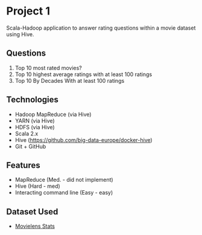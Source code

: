 # Project 1
Scala-Hadoop application to answer rating questions within a movie dataset using Hive.

## Questions
1. Top 10 most rated movies?
2. Top 10 highest average ratings with at least 100 ratings
3. Top 10 By Decades With at least 100 ratings

## Technologies
- Hadoop MapReduce (via Hive)
- YARN (via Hive)
- HDFS (via Hive)
- Scala 2.x
- Hive (https://github.com/big-data-europe/docker-hive)
- Git + GitHub

## Features
- MapReduce (Med. - did not implement)
- Hive (Hard - med)
- Interacting command line (Easy - easy)

## Dataset Used
- [Movielens Stats](http://files.grouplens.org/datasets/movielens/ml-latest-README.html)

  